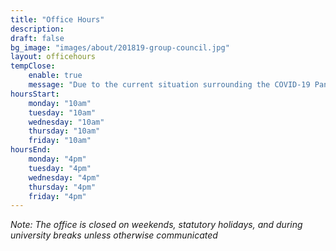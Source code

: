 ```yaml
---
title: "Office Hours"
description: 
draft: false
bg_image: "images/about/201819-group-council.jpg"
layout: officehours
tempClose:
    enable: true
    message: "Due to the current situation surrounding the COVID-19 Pandemic, our office is currently closed. We look forward to welcoming you back as soon as possible"
hoursStart:
    monday: "10am"
    tuesday: "10am"
    wednesday: "10am"
    thursday: "10am"
    friday: "10am"
hoursEnd:
    monday: "4pm"
    tuesday: "4pm"
    wednesday: "4pm"
    thursday: "4pm"
    friday: "4pm"
---
```


*Note: The office is closed on weekends, statutory holidays, and during university breaks unless otherwise communicated*